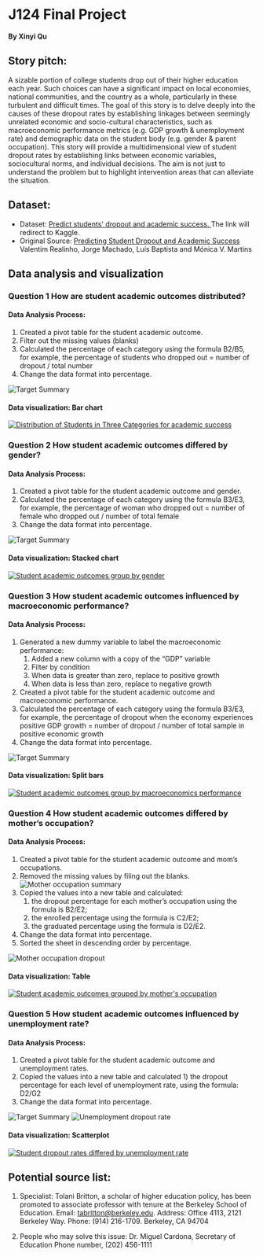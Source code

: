 # J124 Final Project
**By Xinyi Qu**


## Story pitch:
A sizable portion of college students drop out of their higher education each year. Such choices can have a significant impact on local economies, national communities, and the country as a whole, particularly in these turbulent and difficult times. The goal of this story is to delve deeply into the causes of these dropout rates by establishing linkages between seemingly unrelated economic and socio-cultural characteristics, such as macroeconomic performance metrics (e.g. GDP growth & unemployment rate) and demographic data on the student body (e.g. gender & parent occupation). This story will provide a multidimensional view of student dropout rates by establishing links between economic variables, sociocultural norms, and individual decisions. The aim is not just to understand the problem but to highlight intervention areas that can alleviate the situation.


## Dataset:
- Dataset: [Predict students' dropout and academic success. ](https://www.kaggle.com/datasets/thedevastator/higher-education-predictors-of-student-retention)The link will redirect to Kaggle. 
- Original Source: [Predicting Student Dropout and Academic Success](https://www.mdpi.com/2306-5729/7/11/146) Valentim Realinho, Jorge Machado, Luís Baptista and Mónica V. Martins


## Data analysis and visualization

### Question 1 How are student academic outcomes distributed?  

#### Data Analysis Process:
1. Created a pivot table for the student academic outcome.
2. Filter out the missing values (blanks)
3. Calculated the percentage of each category using the formula B2/B5, for example, the percentage of students who dropped out = number of dropout / total number
4. Change the data format into percentage.

![Target Summary](./Q1/Q1.1.png)
#### Data visualization: Bar chart

[![Distribution of Students in Three Categories for academic success](./Q1/Q1.2.png 'Distribution of Students in Three Categories for academic success')](https://www.datawrapper.de/_/JgfGm/)




### Question 2 How student academic outcomes differed by gender? 

#### Data Analysis Process:
1. Created a pivot table for the student academic outcome and gender.
2. Calculated the percentage of each category using the formula B3/E3, for example, the percentage of woman who dropped out = number of female who dropped out / number of total female
3. Change the data format into percentage.

![Target Summary](./Q2/Q2.1.pic.jpg)
#### Data visualization: Stacked chart
[![Student academic outcomes group by gender](./Q2/Q2.2.pic.jpg 'Student academic outcomes group by gender')](https://www.datawrapper.de/_/1ZTg5/)


### Question 3 How student academic outcomes influenced by macroeconomic performance?

#### Data Analysis Process:

1. Generated a new dummy variable to label the macroeconomic performance: 
    1. Added a new column with a copy of the “GDP” variable 
    2. Filter by condition
    3. When data is greater than zero, replace to positive growth
    4. When data is less than zero, replace to negative growth
2. Created a pivot table for the student academic outcome and macroeconomic performance.
3. Calculated the percentage of each category using the formula B3/E3, for example, the percentage of dropout when the economy experiences positive GDP growth = number of dropout / number of total sample in positive economic growth
4. Change the data format into percentage.


![Target Summary](./Q3/Q3.1.pic.jpg)
#### Data visualization: Split bars
[![Student academic outcomes group by macroeconomics performance](./Q3/Q3.2.pic.jpg 'Student academic outcomes group by macroeconomics performance')](https://www.datawrapper.de/_/8nJS9/)


### Question 4 How student academic outcomes differed by mother’s occupation?

#### Data Analysis Process:
1. Created a pivot table for the student academic outcome and mom’s occupations.
2.  Removed the missing values by filing out the blanks.  
![Mother occupation summary](./Q4/Q4.1.pic.jpg)
3. Copied the values into a new table and calculated: 
   1. the dropout percentage for each mother’s occupation using the formula is B2/E2; 
   2. the enrolled percentage using the formula is C2/E2; 
   3. the graduated percentage using the formula is D2/E2.
4. Change the data format into percentage. 
5. Sorted the sheet in descending order by percentage.



![Mother occupation dropout](./Q4/Q4.2.pic.jpg)
#### Data visualization: Table
[![Student academic outcomes grouped by mother's occupation](./Q4/Q4.3.png "Student academic outcomes grouped by mother's occupation")](https://www.datawrapper.de/_/1CdxJ/)


### Question 5 How student academic outcomes influenced by unemployment rate?

#### Data Analysis Process:
1. Created a pivot table for the student academic outcome and unemployment rates.
2. Copied the values into a new table and calculated 1) the dropout percentage for each level of unemployment rate, using the formula: D2/G2
3. Change the data format into percentage.


![Target Summary](./Q5/Q5.1.pic.jpg)
![Unemployment dropout rate](./Q5/Q5.2.pic.jpg)
#### Data visualization: Scatterplot
[![Student dropout rates differed by unemployment rate](./Q5/Q5.3.png "Student dropout rates differed by unemployment rate")](https://www.datawrapper.de/_/wOUbM/)


## Potential source list:
1. Specialist: 
Tolani Britton, a scholar of higher education policy, has been promoted to associate professor with tenure at the Berkeley School of Education. 
Email: tabritton@berkeley.edu. 
Address: Office 4113, 2121 Berkeley Way. 
Phone: (914) 216-1709. Berkeley, CA 94704

2. People who may solve this issue:
Dr. Miguel Cardona, Secretary of Education
Phone number, (202) 456-1111
